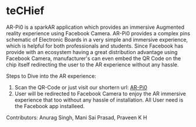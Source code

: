 # teCHief

AR-Pi0 is a sparkAR application which provides an immersive Augmented reality experience using Facebook Camera. AR-Pi0 provides a complex pins schematic of Electronic Boards in a very simple and immersive experience, which is helpful for both professionals and students.
Since Facebook has provide with an ecosystem having a great distribution advantage using Facebook Camera, manufacturer's can even embed the QR Code on the chip itself redirecting the user to the AR experience without any hassle.

Steps to Dive into the AR experience:

1. Scan the QR-Code or just visit our shortern url: [AR-Pi0](http://bit.ly/sparkarbuild)
2. User will be redirected to Facebook Camera to enjoy the AR immersive experience that too without any hassle of installation. All User need is the Facebook app installeed.


Contributors: Anurag Singh,
              Mani Sai Prasad,
              Praveen K H
